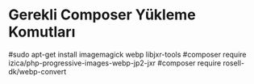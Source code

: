 # Gerekli Composer Yükleme Komutları
#sudo apt-get install imagemagick webp libjxr-tools
#composer require izica/php-progressive-images-webp-jp2-jxr
#composer require rosell-dk/webp-convert
